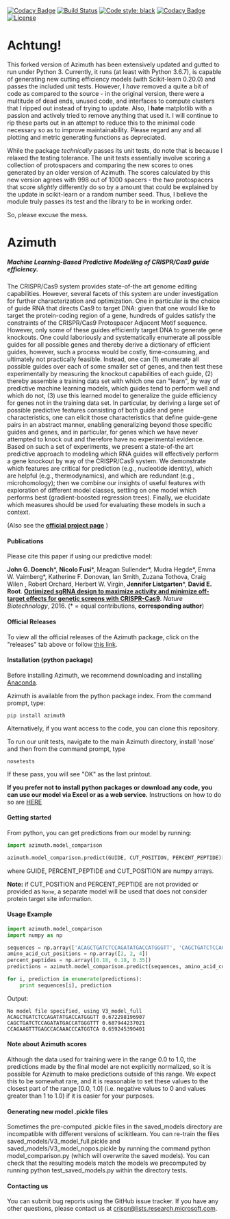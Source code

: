[![Codacy Badge](https://api.codacy.com/project/badge/Grade/c6227139d9d747e8a2f7934a1ca17396)](https://app.codacy.com/app/milescsmith/Azimuth?utm_source=github.com&utm_medium=referral&utm_content=milescsmith/Azimuth&utm_campaign=Badge_Grade_Dashboard)
[![Build Status](https://travis-ci.com/milescsmith/Azimuth.svg?branch=master)](https://travis-ci.com/milescsmith/Azimuth)
[![Code style: black](https://img.shields.io/badge/code%20style-black-000000.svg)](https://github.com/python/black)
[![Codacy Badge](https://api.codacy.com/project/badge/Grade/d807b8b187334d119d8a50ab77b9d107)](https://www.codacy.com/app/milescsmith/Azimuth?utm_source=github.com&amp;utm_medium=referral&amp;utm_content=milescsmith/Azimuth&amp;utm_campaign=Badge_Grade)
[![License](https://img.shields.io/pypi/l/azimuth.svg)]()
# Achtung!

This forked version of Azimuth has been extensively updated and gutted to run under Python 3.  Currently, it runs (at least with Python 3.6.7), is capable of generating new cutting efficiency models (with Scikit-learn 0.20.0) and passes the included unit tests.  However, I *have* removed a quite a bit of code as compared to the source - in the original version, there were a multitude of dead ends, unused code, and interfaces to compute clusters that I ripped out instead of trying to update.  Also, I **hate** matplotlib with a passion and actively tried to remove anything that used it.  I will continue to rip these parts out in an attempt to reduce this to the minimal code necessary so as to improve maintainability.  Please regard any and all plotting and metric generating functions as depreciated.

While the package *technically* passes its unit tests, do note that is because I relaxed the testing tolerance.  The unit tests essentially involve scoring a collection of protospacers and comparing the new scores to ones generated by an older version of Azimuth. The scores calculated by this new version agrees with 998 out of 1000 spacers - the *two* protospacers that score *slightly* differently do so by a amount that could be explained by the update in scikit-learn or a random number seed.  Thus, I believe the module truly passes its test and the library to be in working order.

So, please excuse the mess.

# Azimuth
##### Machine Learning-Based Predictive Modelling of CRISPR/Cas9 guide efficiency.

The CRISPR/Cas9 system provides state-of-the art genome editing capabilities. However, several facets of this system are under investigation for further characterization and optimization. One in particular is the choice of guide RNA that directs Cas9 to target DNA: given that one would like to target the protein-coding region of a gene, hundreds of guides satisfy the constraints of the CRISPR/Cas9 Protospacer Adjacent Motif sequence. However, only some of these guides efficiently target DNA to generate gene knockouts. One could laboriously and systematically enumerate all possible guides for all possible genes and thereby derive a dictionary of efficient guides, however, such a process would be costly, time-consuming, and ultimately not practically feasible. Instead, one can (1) enumerate all possible guides over each of some smaller set of genes, and then test these experimentally by measuring the knockout capabilities of each guide, (2) thereby assemble a training data set with which one can "learn", by way of predictive machine learning models, which guides tend to perform well and which do not, (3) use this learned model to generalize the guide efficiency for genes not in the training data set. In particular, by deriving a large set of possible predictive features consisting of both guide and gene characteristics, one can elicit those characteristics that define guide-gene pairs in an abstract manner, enabling generalizing beyond those specific guides and genes, and in particular, for genes which we have never attempted to knock out and therefore have no experimental evidence. Based on such a set of experiments, we present a state-of-the art predictive approach to modeling which RNA guides will effectively perform a gene knockout by way of the CRISPR/Cas9 system. We demonstrate which features are critical for prediction (e.g., nucleotide identity), which are helpful (e.g., thermodynamics), and which are redundant (e.g., microhomology); then we combine our insights of useful features with exploration of different model classes, settling on one model which performs best (gradient-boosted regression trees). Finally, we elucidate which measures should be used for evaluating these models in such a context.

(Also see the [**official project page**](https://www.microsoft.com/en-us/research/project/azimuth) )

#### Publications

Please cite this paper if using our predictive model:

**John G. Doench**\*, **Nicolo Fusi**\*, Meagan Sullender\*, Mudra Hegde\*, Emma W. Vaimberg\*, Katherine F. Donovan, Ian Smith, Zuzana Tothova, Craig Wilen , Robert Orchard, Herbert W. Virgin, **Jennifer Listgarten**\*, **David E. Root**.
[**Optimized sgRNA design to maximize activity and minimize off-target effects for genetic screens with CRISPR-Cas9**](https://www.microsoft.com/en-us/research/project/azimuth). *Nature Biotechnology*, 2016.
(\* = equal contributions, **corresponding author**)

#### Official Releases

To view all the official releases of the Azimuth package, click on the "releases" tab above or follow [this link](https://github.com/MicrosoftResearch/Azimuth/releases).


#### Installation (python package)

Before installing Azimuth, we recommend downloading and installing [Anaconda](https://www.continuum.io/downloads).

Azimuth is available from the python package index. From the command prompt, type:

```shell
pip install azimuth
```

Alternatively, if you want access to the code, you can clone this repository.

To run our unit tests, navigate to the main Azimuth directory, install 'nose' and then from the command prompt, type
```shell
nosetests
```
If these pass, you will see "OK" as the last printout.

**If you prefer not to install python packages or download any code, you can use our model via Excel or as a web service.** Instructions on how to do so are [HERE](http://research.microsoft.com/en-us/projects/azimuth/)

#### Getting started

From python, you can get predictions from our model by running:

```python
import azimuth.model_comparison

azimuth.model_comparison.predict(GUIDE, CUT_POSITION, PERCENT_PEPTIDE)[0]
```
where GUIDE, PERCENT_PEPTIDE and CUT_POSITION are numpy arrays.

**Note:** if CUT_POSITION and PERCENT_PEPTIDE are not provided or provided as `None`, a
separate model will be used that does not consider protein target site information.

#### Usage Example

```python
import azimuth.model_comparison
import numpy as np

sequences = np.array(['ACAGCTGATCTCCAGATATGACCATGGGTT', 'CAGCTGATCTCCAGATATGACCATGGGTTT', 'CCAGAAGTTTGAGCCACAAACCCATGGTCA'])
amino_acid_cut_positions = np.array([2, 2, 4])
percent_peptides = np.array([0.18, 0.18, 0.35])
predictions = azimuth.model_comparison.predict(sequences, amino_acid_cut_positions, percent_peptides)

for i, prediction in enumerate(predictions):
    print sequences[i], prediction
```

Output:
```
No model file specified, using V3_model_full
ACAGCTGATCTCCAGATATGACCATGGGTT 0.672298196907
CAGCTGATCTCCAGATATGACCATGGGTTT 0.687944237021
CCAGAAGTTTGAGCCACAAACCCATGGTCA 0.659245390401
```

#### Note about Azimuth scores

Although the data used for training were in the range 0.0 to 1.0, the predictions made by the final model are not explicitly normalized, so it is possible for Azimuth to make predictions outside of this range. We expect this to be somewhat rare, and it is reasonable to set these values to the closest part of the range \[0.0, 1.0\] (i.e. negative values to 0 and values greater than 1 to 1.0) if it is easier for your purposes.

#### Generating new model .pickle files

Sometimes the pre-computed .pickle files in the saved_models directory are incompatible with different versions of scikitlearn. You can re-train the files saved_models/V3_model_full.pickle and saved_models/V3_model_nopos.pickle by running the command python model_comparison.py (which will overwrite the saved models). You can check that the resulting models match the models we precomputed by running python test_saved_models.py within the directory tests.

#### Contacting us

You can submit bug reports using the GitHub issue tracker. If you have any other questions, please contact us at crispr@lists.research.microsoft.com.


